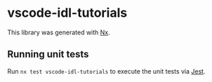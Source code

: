 # vscode-idl-tutorials

This library was generated with [Nx](https://nx.dev).

## Running unit tests

Run `nx test vscode-idl-tutorials` to execute the unit tests via [Jest](https://jestjs.io).
